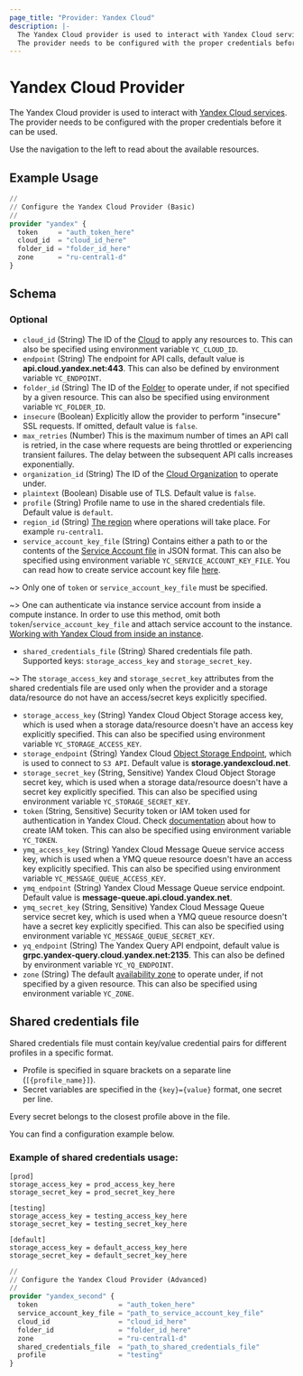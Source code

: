 ```yaml
---
page_title: "Provider: Yandex Cloud"
description: |-
  The Yandex Cloud provider is used to interact with Yandex Cloud services.
  The provider needs to be configured with the proper credentials before it can be used.
---
```


# Yandex Cloud Provider

The Yandex Cloud provider is used to interact with [Yandex Cloud services](https://yandex.cloud). The provider needs to be configured with the proper credentials before it can be used.

Use the navigation to the left to read about the available resources.

## Example Usage

```terraform
//
// Configure the Yandex Cloud Provider (Basic)
//
provider "yandex" {
  token     = "auth_token_here"
  cloud_id  = "cloud_id_here"
  folder_id = "folder_id_here"
  zone      = "ru-central1-d"
}
```

<!-- schema generated by tfplugindocs -->
## Schema

### Optional

- `cloud_id` (String) The ID of the [Cloud](https://yandex.cloud/docs/resource-manager/concepts/resources-hierarchy#cloud) to apply any resources to.
This can also be specified using environment variable `YC_CLOUD_ID`.
- `endpoint` (String) The endpoint for API calls, default value is **api.cloud.yandex.net:443**.
This can also be defined by environment variable `YC_ENDPOINT`.
- `folder_id` (String) The ID of the [Folder](https://yandex.cloud/docs/resource-manager/concepts/resources-hierarchy#folder) to operate under, if not specified by a given resource.
This can also be specified using environment variable `YC_FOLDER_ID`.
- `insecure` (Boolean) Explicitly allow the provider to perform "insecure" SSL requests. If omitted, default value is `false`.
- `max_retries` (Number) This is the maximum number of times an API call is retried, in the case where requests are being throttled or experiencing transient failures. The delay between the subsequent API calls increases exponentially.
- `organization_id` (String) The ID of the [Cloud Organization](https://yandex.cloud/docs/organization/quickstart) to operate under.
- `plaintext` (Boolean) Disable use of TLS. Default value is `false`.
- `profile` (String) Profile name to use in the shared credentials file. Default value is `default`.
- `region_id` (String) [The region](https://yandex.cloud/docs/overview/concepts/region) where operations will take place. For example `ru-central1`.
- `service_account_key_file` (String) Contains either a path to or the contents of the [Service Account file](https://yandex.cloud/docs/iam/concepts/authorization/key) in JSON format.
This can also be specified using environment variable `YC_SERVICE_ACCOUNT_KEY_FILE`. You can read how to create service account key file [here](https://yandex.cloud/docs/iam/operations/iam-token/create-for-sa#keys-create).

~> Only one of `token` or `service_account_key_file` must be specified.

~> One can authenticate via instance service account from inside a compute instance. In order to use this method, omit both `token`/`service_account_key_file` and attach service account to the instance. [Working with Yandex Cloud from inside an instance](https://yandex.cloud/docs/compute/operations/vm-connect/auth-inside-vm).
- `shared_credentials_file` (String) Shared credentials file path.
Supported keys: `storage_access_key` and `storage_secret_key`.

~> The `storage_access_key` and `storage_secret_key` attributes from the shared credentials file are used only when the provider and a storage data/resource do not have an access/secret keys explicitly specified.
- `storage_access_key` (String) Yandex Cloud Object Storage access key, which is used when a storage data/resource doesn't have an access key explicitly specified. 
This can also be specified using environment variable `YC_STORAGE_ACCESS_KEY`.
- `storage_endpoint` (String) Yandex Cloud [Object Storage Endpoint](https://yandex.cloud/docs/storage/s3/#request-url), which is used to connect to `S3 API`. Default value is **storage.yandexcloud.net**.
- `storage_secret_key` (String, Sensitive) Yandex Cloud Object Storage secret key, which is used when a storage data/resource doesn't have a secret key explicitly specified.
This can also be specified using environment variable `YC_STORAGE_SECRET_KEY`.
- `token` (String, Sensitive) Security token or IAM token used for authentication in Yandex Cloud.
Check [documentation](https://yandex.cloud/docs/iam/operations/iam-token/create) about how to create IAM token. This can also be specified using environment variable `YC_TOKEN`.
- `ymq_access_key` (String) Yandex Cloud Message Queue service access key, which is used when a YMQ queue resource doesn't have an access key explicitly specified.
  This can also be specified using environment variable `YC_MESSAGE_QUEUE_ACCESS_KEY`.
- `ymq_endpoint` (String) Yandex Cloud Message Queue service endpoint. Default value is **message-queue.api.cloud.yandex.net**.
- `ymq_secret_key` (String, Sensitive) Yandex Cloud Message Queue service secret key, which is used when a YMQ queue resource doesn't have a secret key explicitly specified.
This can also be specified using environment variable `YC_MESSAGE_QUEUE_SECRET_KEY`.
- `yq_endpoint` (String) The Yandex Query API endpoint, default value is **grpc.yandex-query.cloud.yandex.net:2135**.
This can also be defined by environment variable `YC_YQ_ENDPOINT`.
- `zone` (String) The default [availability zone](https://yandex.cloud/docs/overview/concepts/geo-scope) to operate under, if not specified by a given resource.
This can also be specified using environment variable `YC_ZONE`.



## Shared credentials file

Shared credentials file must contain key/value credential pairs for different profiles in a specific format.

* Profile is specified in square brackets on a separate line (`[{profile_name}]`).
* Secret variables are specified in the `{key}={value}` format, one secret per line.

Every secret belongs to the closest profile above in the file.

You can find a configuration example below.

### Example of shared credentials usage:

```text
[prod]
storage_access_key = prod_access_key_here
storage_secret_key = prod_secret_key_here

[testing]
storage_access_key = testing_access_key_here
storage_secret_key = testing_secret_key_here

[default]
storage_access_key = default_access_key_here
storage_secret_key = default_secret_key_here
```

```terraform
//
// Configure the Yandex Cloud Provider (Advanced)
//
provider "yandex_second" {
  token                    = "auth_token_here"
  service_account_key_file = "path_to_service_account_key_file"
  cloud_id                 = "cloud_id_here"
  folder_id                = "folder_id_here"
  zone                     = "ru-central1-d"
  shared_credentials_file  = "path_to_shared_credentials_file"
  profile                  = "testing"
}
```
